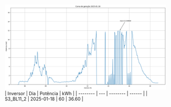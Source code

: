 ![My Image](18_01_2025-S3_BL11_2.png)
| Inversor | Dia | Potência | kWh    |
| -------- | --- | -------- | ------ |
| S3_BL11_2       | 2025-01-18  | 60       | 36.60 |